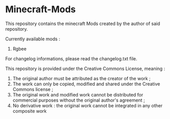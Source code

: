 # Minecraft-Mods

This repository contains the minecraft Mods created by the author of said repository.

Currently available mods :
1. Rgbee

For changelog informations, please read the changelog.txt file.

This repository is provided under the Creative Commons License, meaning :
1. The original author must be attributed as the creator of the work ;
2. The work can only be copied, modified and shared under the Creative Commons license ;
3. The original work and modified work cannot be distributed for commercial purposes without the original author's agreement ;
4. No derivative work : the original work cannot be integrated in any other composite work

